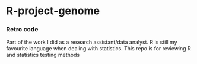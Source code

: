 # R-project-genome
### Retro code

Part of the work I did as a research assistant/data analyst. R is still my favourite language when dealing with statistics.
This repo is for reviewing R and statistics testing methods
